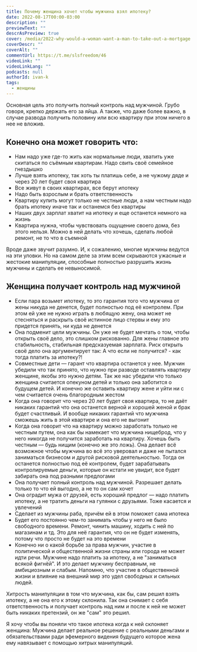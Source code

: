 ```yaml
---
title: Почему женщина хочет чтобы мужчина взял ипотеку?
date: 2022-08-17T00:00-03:00
description: ""
previewText: ""
descrAsPreview: true
cover: /media/2022-why-would-a-woman-want-a-man-to-take-out-a-mortgage.avif
coverDescr: ""
coverAlt: ""
commentUrl: https://t.me/slsfreedom/46
videoLink: ""
videoLinkLang: ""
podcasts: null
authorId: ivan-k
tags:
  - женщины
---
```

Основная цель это получить полный контроль над мужчиной. Грубо говоря, крепко держать его за яйца. А также, что даже более важно, в случае развода получить половину или всю квартиру при этом ничего в нее не вложив.

## Конечно она может говорить что:

- Нам надо уже где-то жить как нормальные люди, хватить уже скитаться по съёмным квартирам. Надо свить своё семейное гнездышко
- Лучше взять ипотеку, так хоть ты платишь себе, а не чужому дяде и через 20 лет будет своя квартира
- Все живут в своих квартирах, все берут ипотеку
- Надо быть взрослым и брать ответственность
- Квартиру купить могут только не честные люди, а нам честным надо брать ипотеку иначе так и останемся без квартиры
- Наших двух зарплат хватит на ипотеку и еще останется немного на жизнь
- Квартира нужна, чтобы чувствовать ощущение своего дома, без этого нельзя. Можно в ней делать что хочешь, сделать любой ремонт, не то что в съемной

Вроде даже звучит разумно. И, к сожалению, многие мужчины ведутся на эти уловки. Но на самом деле за этим всем скрываются ужасные и жестокие манипуляции, способные полностью разрушить жизнь мужчины и сделать ее невыносимой.

## Женщина получает контроль над мужчиной

- Если пара возьмет ипотеку, то это гарантия того что мужчина от жены никуда не денется, будет полностью под её контролем. При этом ей уже не нужно играть в любящую жену, она может не стесняться и раскрыть своё истинное лицо стервы и ему это придется принять, ни куда не денется
- Она подменит цели мужчины. Он уже не будет мечтать о том, чтобы открыть своё дело, это слишком рискованно. Для жены главное это стабильность, стабильная предсказуемая зарплата. Риск открыть своё дело она аргументирует так: А что если не получится? - как тогда платить за ипотеку?!
- Совместные дети — гарант что квартира останется у нее. Мужчин убедили что так принято, что нужно при разводе оставлять квартиру женщине, якобы это нужно детям. Так же нас убедили что только женщина считается опекуном детей и только она заботится о будущем детей. И конечно же оставить квартиру жене и уйти ни с чем считается очень благородным жестом
- Когда она говорит что через 20 лет будет своя квартира, то не даёт никаких гарантий что она останется верной и хорошей женой и брак будет счастливый. И вообще никаких гарантий что мужчина сможешь жить в этой квартире и она его не выгонит
- Когда она говорит что на квартиру можно заработать только не честным путем, она как бы намекает что мужчина нищеброд, что у него никогда не получится заработать на квартиру. Хочешь быть честным — будь нищим (конечно же это ложь). Она делает всё возможное чтобы мужчина во всё это уверовал и даже не пытался заниматься бизнесом и другой рисковой деятельностью. Тогда он останется полностью под её контролем, будет зарабатывать контролируемые деньги, которые он кстати не увидит, все будет забирать она под разными предлогами
- Она получает полный контроль над мужчиной. Разрешает делать только то что ей выгодно, а не то он сам хочет
- Она оградит мужа от друзей, есть хороший предлог — надо платить ипотеку, а не тратить деньги на гулянки с друзьями. Тоже касается и увлечений
- Сделает из мужчины раба, причём ей в этом поможет сама ипотека
- Будет его постоянно чем-то занимать чтобы у него не было свободного времени. Ремонт, чинить машину, ходить с ней по магазинам и тд. Это для неё гарантия, что он не будет изменять, потому что просто не будет на это времени
- Конечно ни о какой борьбе за права мужчин, участие в политической и общественной жизни страны или города не может идти речи. Мужчине надо платить за ипотеку, а не "заниматься всякой фигнёй". И это делает мужчину бесправным, не амбициозным и слабым. Напомню, что участие в общественной жизни и влияние на внешний мир это удел свободных и сильных людей.

Хитрость манипуляции в том что мужчина, как бы, сам решил взять ипотеку, а не она его к этому склонила. Так она снимает с себя ответственность и получает контроль над ним и после к ней не может быть никаких претензий, он же "сам" это решил.

Я хочу чтобы вы поняли что такое ипотека когда к ней склоняет женщина: Мужчина делает реальное решение с реальными деньгами и обязательствами ради эфемерного видения будущего которое жена ему навязывает с помощью хитрых манипуляций.
